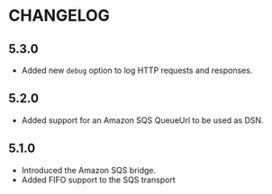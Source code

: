 CHANGELOG
=========

5.3.0
-----

 * Added new `debug` option to log HTTP requests and responses.

5.2.0
-----

 * Added support for an Amazon SQS QueueUrl to be used as DSN.

5.1.0
-----

 * Introduced the Amazon SQS bridge.
 * Added FIFO support to the SQS transport
